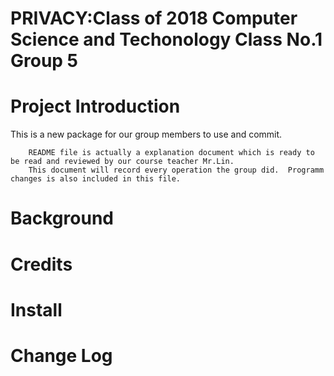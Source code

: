 # PRIVACY:Class of 2018 Computer Science and Techonology Class No.1 Group 5

Project Introduction
===
This is a new package for our group members to use and commit.  

        README file is actually a explanation document which is ready to be read and reviewed by our course teacher Mr.Lin. 
        This document will record every operation the group did.  Programm changes is also included in this file.  

Background
==
Credits
=
Install
=
Change Log
=

